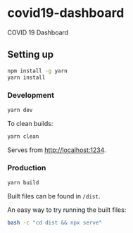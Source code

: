 # covid19-dashboard

COVID 19 Dashboard

## Setting up

```sh
npm install -g yarn
yarn install
```

### Development

```sh
yarn dev
```

To clean builds:

```sh
yarn clean
```

Serves from <http://localhost:1234>.

### Production

```sh
yarn build
```

Built files can be found in `/dist`.

An easy way to try running the built files:

```sh
bash -c "cd dist && npx serve"
```

